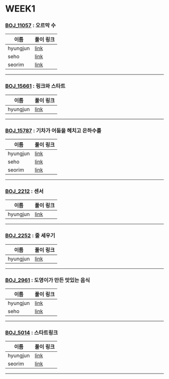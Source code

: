 # WEEK1

### [BOJ_11057](https://boj.kr/11057) : 오르막 수

|이름|풀이 링크|
|--|--|
|hyungjun| [link](BOJ11057/hyungjun.cpp)
|seho| [link](BOJ11057/seho.java)
|seorim| [link](BOJ11057/seorim.java)
---


### [BOJ_15661](https://boj.kr/15661) : 링크와 스타트

|이름|풀이 링크|
|--|--|
|hyungjun| [link](BOJ15661/hyungjun.cpp)
---


### [BOJ_15787](https://boj.kr/15787) : 기차가 어둠을 헤치고 은하수를

|이름|풀이 링크|
|--|--|
|hyungjun| [link](BOJ15787/hyungjun.cpp)
|seho| [link](BOJ15787/seho.java)
|seorim| [link](BOJ15787/seorim.java)
---


### [BOJ_2212](https://boj.kr/2212) : 센서

|이름|풀이 링크|
|--|--|
|hyungjun| [link](BOJ2212/hyungjun.cpp)
---


### [BOJ_2252](https://boj.kr/2252) : 줄 세우기

|이름|풀이 링크|
|--|--|
|hyungjun| [link](BOJ2252/hyungjun.cpp)
---


### [BOJ_2961](https://boj.kr/2961) : 도영이가 만든 맛있는 음식

|이름|풀이 링크|
|--|--|
|hyungjun| [link](BOJ2961/hyungjun.cpp)
|seho| [link](BOJ2961/seho.java)
---


### [BOJ_5014](https://boj.kr/5014) : 스타트링크

|이름|풀이 링크|
|--|--|
|hyungjun| [link](BOJ5014/hyungjun.cpp)
|seorim| [link](BOJ5014/seorim.java)
---
